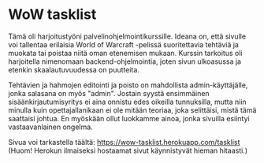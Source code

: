 # WoW tasklist
Tämä oli harjoitustyöni palvelinohjelmointikurssille. Ideana on, että sivulle voi tallentaa erilaisia World of Warcraft -pelissä suoritettavia tehtäviä ja muokata tai poistaa niitä oman etenemisen mukaan. Kurssin tarkoitus oli harjoitella nimenomaan backend-ohjelmointia, joten sivun ulkoasussa ja etenkin skaalautuvuudessa on puutteita.

Tehtävien ja hahmojen editointi ja poisto on mahdollista admin-käyttäjälle, jonka salasana on myös "admin". Jostain syystä ensimmäinen sisäänkirjautumisyritys ei aina onnistu edes oikeilla tunnuksilla, mutta niin minulla kuin opettajallanikaan ei ole mitään teoriaa, joka selittäisi, mistä tämä saattaisi johtua. En myöskään ollut luokkamme ainoa, jonka sivuilla esiintyi vastaavanlainen ongelma.

Sivua voi tarkastella täältä: https://wow-tasklist.herokuapp.com/tasklist
(Huom! Herokun ilmaiseksi hostaamat sivut käynnistyvät hieman hitaasti.)
